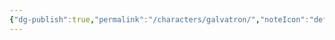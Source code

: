 ```yaml
---
{"dg-publish":true,"permalink":"/characters/galvatron/","noteIcon":"default","created":"2025-03-25T13:49:31.109-04:00","updated":"2025-03-25T13:50:35.395-04:00"}
---
```

  